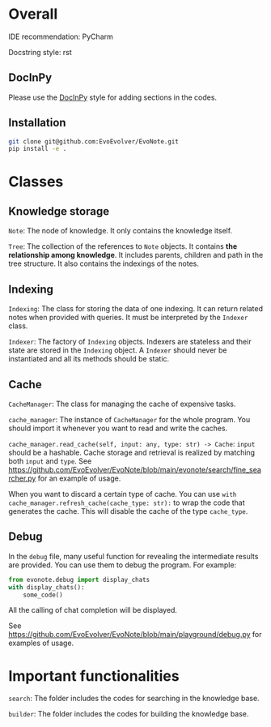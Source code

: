 # Overall

IDE recommendation: PyCharm

Docstring style: rst

## DocInPy

Please use the [DocInPy](https://github.com/EvoEvolver/EvoNote/tree/main/docinpy) style for adding sections in the codes. 

## Installation

```bash
git clone git@github.com:EvoEvolver/EvoNote.git
pip install -e .
```

# Classes

## Knowledge storage
`Note`: The node of knowledge. It only contains the knowledge itself.

`Tree`: The collection of the references to `Note` objects. It contains **the relationship among knowledge**. It includes parents, children and path in the tree structure. It also contains the indexings of the notes.

## Indexing
`Indexing`: The class for storing the data of one indexing. It can return related notes when provided with queries. It must be interpreted by the `Indexer` class.

`Indexer`: The factory of `Indexing` objects. Indexers are stateless and their state are stored in the `Indexing` object. A `Indexer` should never be instantiated and all its methods should be static. 

## Cache

`CacheManager`: The class for managing the cache of expensive tasks.

`cache_manager`: The instance of `CacheManager` for the whole program. You should import it whenever you want to read and write the caches.

`cache_manager.read_cache(self, input: any, type: str) -> Cache`: `input` should be a hashable. Cache storage and retrieval is realized by matching both `input` and `type`. See https://github.com/EvoEvolver/EvoNote/blob/main/evonote/search/fine_searcher.py for an example of usage.

When you want to discard a certain type of cache. You can use `with cache_manager.refresh_cache(cache_type: str):` to wrap the code that generates the cache. This will disable the cache of the type `cache_type`.

## Debug

In the `debug` file, many useful function for revealing the intermediate results are provided. You can use them to debug the program. For example:
```python
from evonote.debug import display_chats
with display_chats():
    some_code()
```
All the calling of chat completion will be displayed.

See https://github.com/EvoEvolver/EvoNote/blob/main/playground/debug.py for examples of usage.

# Important functionalities

`search`: The folder includes the codes for searching in the knowledge base.

`builder`: The folder includes the codes for building the knowledge base.

